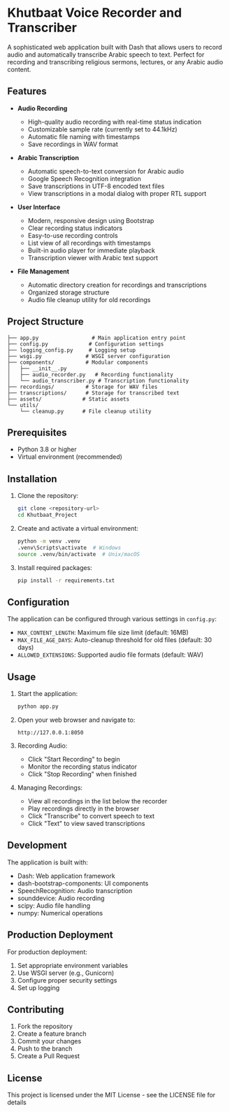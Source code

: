 # Khutbaat Voice Recorder and Transcriber

A sophisticated web application built with Dash that allows users to record audio and automatically transcribe Arabic speech to text. Perfect for recording and transcribing religious sermons, lectures, or any Arabic audio content.

## Features

- **Audio Recording**
  - High-quality audio recording with real-time status indication
  - Customizable sample rate (currently set to 44.1kHz)
  - Automatic file naming with timestamps
  - Save recordings in WAV format

- **Arabic Transcription**
  - Automatic speech-to-text conversion for Arabic audio
  - Google Speech Recognition integration
  - Save transcriptions in UTF-8 encoded text files
  - View transcriptions in a modal dialog with proper RTL support

- **User Interface**
  - Modern, responsive design using Bootstrap
  - Clear recording status indicators
  - Easy-to-use recording controls
  - List view of all recordings with timestamps
  - Built-in audio player for immediate playback
  - Transcription viewer with Arabic text support

- **File Management**
  - Automatic directory creation for recordings and transcriptions
  - Organized storage structure
  - Audio file cleanup utility for old recordings

## Project Structure

```
├── app.py                 # Main application entry point
├── config.py             # Configuration settings
├── logging_config.py     # Logging setup
├── wsgi.py              # WSGI server configuration
├── components/          # Modular components
│   ├── __init__.py
│   ├── audio_recorder.py   # Recording functionality
│   └── audio_transcriber.py # Transcription functionality
├── recordings/          # Storage for WAV files
├── transcriptions/      # Storage for transcribed text
├── assets/             # Static assets
└── utils/
    └── cleanup.py      # File cleanup utility
```

## Prerequisites

- Python 3.8 or higher
- Virtual environment (recommended)

## Installation

1. Clone the repository:
   ```bash
   git clone <repository-url>
   cd Khutbaat_Project
   ```

2. Create and activate a virtual environment:
   ```bash
   python -m venv .venv
   .venv\Scripts\activate  # Windows
   source .venv/bin/activate  # Unix/macOS
   ```

3. Install required packages:
   ```bash
   pip install -r requirements.txt
   ```

## Configuration

The application can be configured through various settings in `config.py`:

- `MAX_CONTENT_LENGTH`: Maximum file size limit (default: 16MB)
- `MAX_FILE_AGE_DAYS`: Auto-cleanup threshold for old files (default: 30 days)
- `ALLOWED_EXTENSIONS`: Supported audio file formats (default: WAV)

## Usage

1. Start the application:
   ```bash
   python app.py
   ```

2. Open your web browser and navigate to:
   ```
   http://127.0.0.1:8050
   ```

3. Recording Audio:
   - Click "Start Recording" to begin
   - Monitor the recording status indicator
   - Click "Stop Recording" when finished

4. Managing Recordings:
   - View all recordings in the list below the recorder
   - Play recordings directly in the browser
   - Click "Transcribe" to convert speech to text
   - Click "Text" to view saved transcriptions

## Development

The application is built with:
- Dash: Web application framework
- dash-bootstrap-components: UI components
- SpeechRecognition: Audio transcription
- sounddevice: Audio recording
- scipy: Audio file handling
- numpy: Numerical operations

## Production Deployment

For production deployment:
1. Set appropriate environment variables
2. Use WSGI server (e.g., Gunicorn)
3. Configure proper security settings
4. Set up logging

## Contributing

1. Fork the repository
2. Create a feature branch
3. Commit your changes
4. Push to the branch
5. Create a Pull Request

## License

This project is licensed under the MIT License - see the LICENSE file for details
